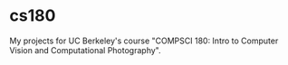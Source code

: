 # cs180
My projects for UC Berkeley's course "COMPSCI 180:  Intro to Computer Vision and Computational Photography".
